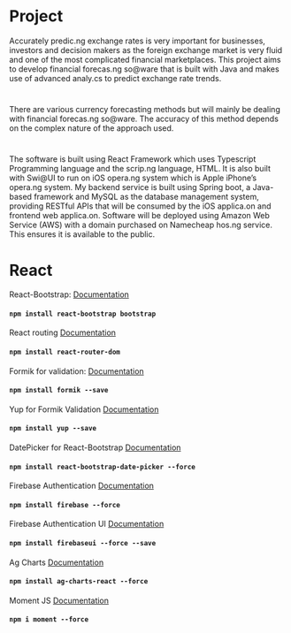 # Project

Accurately predic.ng exchange rates is very important for 
businesses, investors and decision makers as the foreign 
exchange market is very fluid and one of the most complicated 
financial marketplaces. This project aims to develop financial 
forecas.ng so@ware that is built with Java and makes use of
advanced analy.cs to predict exchange rate trends. 
#
There are various currency forecasting methods but will mainly 
be dealing with financial forecas.ng so@ware. The accuracy of 
this method depends on the complex nature of the approach used.
#
The software is built using React Framework which uses 
Typescript Programming language and the scrip.ng language, HTML. 
It is also built with Swi@UI to run on iOS opera.ng system which 
is Apple iPhone’s opera.ng system. My backend service is built 
using Spring boot, a Java-based framework and MySQL as the 
database management system, providing RESTful APIs that will be
consumed by the iOS applica.on and frontend web applica.on. 
Software will be deployed using Amazon Web Service (AWS) with a 
domain purchased on Namecheap hos.ng service. This ensures 
it is available to the public.

# React
React-Bootstrap: [Documentation](https://react-bootstrap.netlify.app/docs/forms/validation)

#### `npm install react-bootstrap bootstrap`

React routing [Documentation](https://github.com/remix-run/react-router/tree/dev/examples)

#### `npm install react-router-dom`

Formik for validation: [Documentation](https://formik.org/docs/overview)

#### `npm install formik --save`

Yup for Formik Validation [Documentation](https://github.com/jquense/yup)

#### `npm install yup --save`

DatePicker for React-Bootstrap [Documentation](https://github.com/pushtell/react-bootstrap-date-picker)

#### `npm install react-bootstrap-date-picker --force`

Firebase Authentication [Documentation](https://firebase.google.com/docs/web/setup#available-libraries)

#### `npm install firebase --force`

Firebase Authentication UI [Documentation](https://firebase.google.com/docs/web/setup#available-libraries)

#### `npm install firebaseui --force --save`

Ag Charts [Documentation](https://charts.ag-grid.com/react/quick-start/)

#### `npm install ag-charts-react --force`

Moment JS [Documentation](https://momentjs.com/docs/)

#### `npm i moment --force`